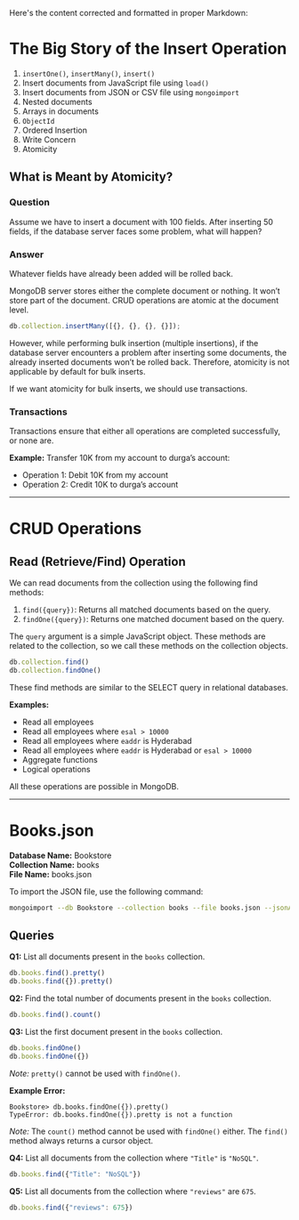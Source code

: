 Here's the content corrected and formatted in proper Markdown:

# The Big Story of the Insert Operation

1. `insertOne()`, `insertMany()`, `insert()`
2. Insert documents from JavaScript file using `load()`
3. Insert documents from JSON or CSV file using `mongoimport`
4. Nested documents
5. Arrays in documents
6. `ObjectId`
7. Ordered Insertion
8. Write Concern
9. Atomicity

## What is Meant by Atomicity?

### Question
Assume we have to insert a document with 100 fields. After inserting 50 fields, if the database server faces some problem, what will happen?

### Answer
Whatever fields have already been added will be rolled back.

MongoDB server stores either the complete document or nothing. It won’t store part of the document. CRUD operations are atomic at the document level.

```javascript
db.collection.insertMany([{}, {}, {}, {}]);
```

However, while performing bulk insertion (multiple insertions), if the database server encounters a problem after inserting some documents, the already inserted documents won’t be rolled back. Therefore, atomicity is not applicable by default for bulk inserts.

If we want atomicity for bulk inserts, we should use transactions.

### Transactions
Transactions ensure that either all operations are completed successfully, or none are. 

**Example:**
Transfer 10K from my account to durga’s account:
- Operation 1: Debit 10K from my account
- Operation 2: Credit 10K to durga’s account

---

# CRUD Operations

## Read (Retrieve/Find) Operation

We can read documents from the collection using the following find methods:
1. `find({query})`: Returns all matched documents based on the query.
2. `findOne({query})`: Returns one matched document based on the query.

The `query` argument is a simple JavaScript object. These methods are related to the collection, so we call these methods on the collection objects.

```javascript
db.collection.find()
db.collection.findOne()
```

These find methods are similar to the SELECT query in relational databases.

**Examples:**
- Read all employees
- Read all employees where `esal > 10000`
- Read all employees where `eaddr` is Hyderabad
- Read all employees where `eaddr` is Hyderabad or `esal > 10000`
- Aggregate functions
- Logical operations

All these operations are possible in MongoDB.

---

# Books.json

**Database Name:** Bookstore  
**Collection Name:** books  
**File Name:** books.json

To import the JSON file, use the following command:

```bash
mongoimport --db Bookstore --collection books --file books.json --jsonArray
```

## Queries

**Q1:** List all documents present in the `books` collection.
```javascript
db.books.find().pretty()
db.books.find({}).pretty()
```

**Q2:** Find the total number of documents present in the `books` collection.
```javascript
db.books.find().count()
```

**Q3:** List the first document present in the `books` collection.
```javascript
db.books.findOne()
db.books.findOne({})
```

*Note:* `pretty()` cannot be used with `findOne()`.

**Example Error:**
```plaintext
Bookstore> db.books.findOne({}).pretty()
TypeError: db.books.findOne({}).pretty is not a function
```

*Note:* The `count()` method cannot be used with `findOne()` either. The `find()` method always returns a cursor object.

**Q4:** List all documents from the collection where `"Title"` is `"NoSQL"`.
```javascript
db.books.find({"Title": "NoSQL"})
```

**Q5:** List all documents from the collection where `"reviews"` are `675`.
```javascript
db.books.find({"reviews": 675})
```